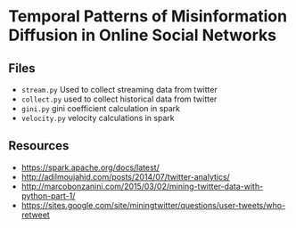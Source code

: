 # Temporal Patterns of Misinformation Diffusion in Online Social Networks

## Files

* `stream.py` Used to collect streaming data from twitter
* `collect.py` used to collect historical data from twitter
* `gini.py` gini coefficient calculation in spark
* `velocity.py` velocity calculations in spark

## Resources

* https://spark.apache.org/docs/latest/
* http://adilmoujahid.com/posts/2014/07/twitter-analytics/
* http://marcobonzanini.com/2015/03/02/mining-twitter-data-with-python-part-1/
* https://sites.google.com/site/miningtwitter/questions/user-tweets/who-retweet
